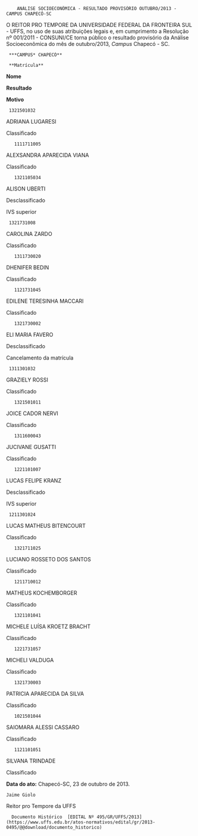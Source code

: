         ANÁLISE SOCIOECONÔMICA - RESULTADO PROVISÓRIO OUTUBRO/2013 - CAMPUS CHAPECÓ-SC  

O REITOR PRO TEMPORE DA UNIVERSIDADE FEDERAL DA FRONTEIRA SUL - UFFS, no uso de suas atribuições legais e, em cumprimento a Resolução nº 001/2011 - CONSUNI/CE torna público o resultado provisório da Análise Socioeconômica do mês de outubro/2013, *Campus* Chapecó - SC.

     ***CAMPUS* CHAPECÓ**

     **Matrícula**

   **Nome**

   **Resultado**

   **Motivo**

     1321501032

   ADRIANA LUGARESI

   Classificado

       1111711005

   ALEXSANDRA APARECIDA VIANA

   Classificado

       1321105034

   ALISON UBERTI

   Desclassificado

   IVS superior

     1321731008

   CAROLINA ZARDO

   Classificado

       1311730020

   DHENIFER BEDIN

   Classificado

       1121731045

   EDILENE TERESINHA MACCARI

   Classificado

       1321730002

   ELI MARIA FAVERO

   Desclassificado

   Cancelamento da matrícula

     1311301032

   GRAZIELY ROSSI

   Classificado

       1321501011

   JOICE CADOR NERVI

   Classificado

       1311600043

   JUCIVANE GUSATTI

   Classificado

       1221101007

   LUCAS FELIPE KRANZ

   Desclassificado

   IVS superior

     1211301024

   LUCAS MATHEUS BITENCOURT

   Classificado

       1321711025

   LUCIANO ROSSETO DOS SANTOS

   Classificado

       1211710012

   MATHEUS KOCHEMBORGER

   Classificado

       1321101041

   MICHELE LUÍSA KROETZ BRACHT

   Classificado

       1221731057

   MICHELI VALDUGA

   Classificado

       1321730003

   PATRICIA APARECIDA DA SILVA

   Classificado

       1021501044

   SAIOMARA ALESSI CASSARO

   Classificado

       1121101051

   SILVANA TRINDADE

   Classificado

        

  

   **Data do ato:** Chapecó-SC, 23 de outubro de 2013.   
 

    Jaime Giolo   
 Reitor pro Tempore da UFFS 

      Documento Histórico  [EDITAL Nº 495/GR/UFFS/2013](https://www.uffs.edu.br/atos-normativos/edital/gr/2013-0495/@@download/documento_historico)     
      